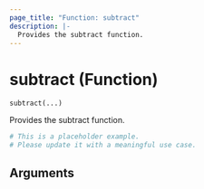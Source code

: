 ```yaml
---
page_title: "Function: subtract"
description: |-
  Provides the subtract function.
---
```


# subtract (Function)

`subtract(...)`

Provides the subtract function.

```terraform
# This is a placeholder example.
# Please update it with a meaningful use case.

```

## Arguments

